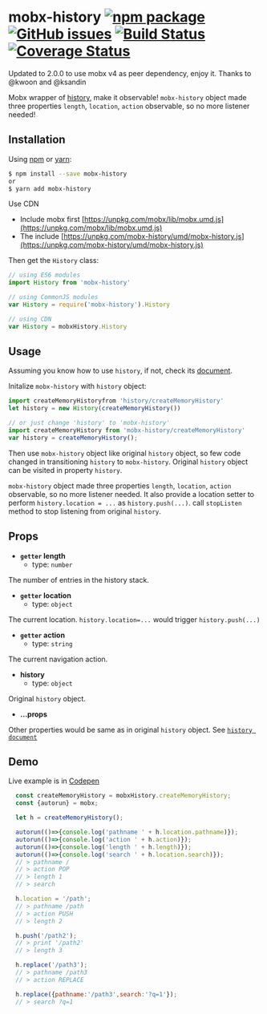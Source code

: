 # mobx-history [![npm package][npm-badge]][npm] [![GitHub issues](https://img.shields.io/github/issues/zjuasmn/mobx-history.svg)](https://github.com/zjuasmn/mobx-history/issues) [![Build Status](https://travis-ci.org/zjuasmn/mobx-history.svg?branch=master)](https://travis-ci.org/zjuasmn/mobx-history) [![Coverage Status](https://coveralls.io/repos/github/zjuasmn/mobx-history/badge.svg?branch=master)](https://coveralls.io/github/zjuasmn/mobx-history?branch=master)

[npm-badge]: https://img.shields.io/npm/v/mobx-history.svg?style=flat-square
[npm]: https://www.npmjs.org/package/mobx-history

Updated to 2.0.0 to use mobx v4 as peer dependency, enjoy it. Thanks to @kwoon and @ksandin

Mobx wrapper of [history](https://github.com/ReactTraining/history), make it observable! `mobx-history` object made three properties `length`, `location`, `action` observable, so no more listener needed!

## Installation

Using [npm](https://www.npmjs.com/) or [yarn](https://yarnpkg.com/):
```bash
$ npm install --save mobx-history
or
$ yarn add mobx-history
```

Use CDN

- Include mobx first [https://unpkg.com/mobx/lib/mobx.umd.js](https://unpkg.com/mobx/lib/mobx.umd.js)
- The include [https://unpkg.com/mobx-history/umd/mobx-history.js](https://unpkg.com/mobx-history/umd/mobx-history.js)

Then get the `History` class:

```js
// using ES6 modules
import History from 'mobx-history'

// using CommonJS modules
var History = require('mobx-history').History

// using CDN
var History = mobxHistory.History
```

## Usage

Assuming you know how to use `history`, if not, check its [document](https://github.com/ReactTraining/history).

  Initalize `mobx-history` with `history` object:

```js
import createMemoryHistoryfrom 'history/createMemoryHistory'
let history = new History(createMemoryHistory())

// or just change 'history' to 'mobx-history'
import createMemoryHistory from 'mobx-history/createMemoryHistory'
var history = createMemoryHistory();
```

Then use `mobx-history` object like original `history` object, so few code changed in transitioning `history` to `mobx-history`. Original `history` object can be visited in property `history`.

`mobx-history` object made three properties `length`, `location`, `action` observable, so no more listener needed. It also provide a location setter to perform `history.location = ...` as `history.push(...)`. call `stopListen` method to stop listening from original `history`.

## Props

- **`getter` length**
  -  type: `number`

The number of entries in the history stack.

- **`getter` location**
  -  type: `object`
  
The current location. `history.location=...` would trigger `history.push(...)`

- **`getter` action**
  -  type: `string`

The current navigation action.

- **history**
  - type: `object`

Original `history` object.

- **...props**

Other properties would be same as in original `history` object. See [`history document`](https://github.com/ReactTraining/history#properties)


## Demo

Live example is in [Codepen](http://codepen.io/zjuasmn/pen/OWqVrz?editors=0011)

```js
  const createMemoryHistory = mobxHistory.createMemoryHistory;
  const {autorun} = mobx;

  let h = createMemoryHistory();

  autorun(()=>{console.log('pathname ' + h.location.pathname)});
  autorun(()=>{console.log('action ' + h.action)});
  autorun(()=>{console.log('length ' + h.length)});
  autorun(()=>{console.log('search ' + h.location.search)});
  // > pathname /
  // > action POP
  // > length 1
  // > search

  h.location = '/path';
  // > pathname /path
  // > action PUSH
  // > length 2

  h.push('/path2');
  // > print '/path2'
  // > length 3

  h.replace('/path3');
  // > pathname /path3
  // > action REPLACE

  h.replace({pathname:'/path3',search:'?q=1'});
  // > search ?q=1

```
